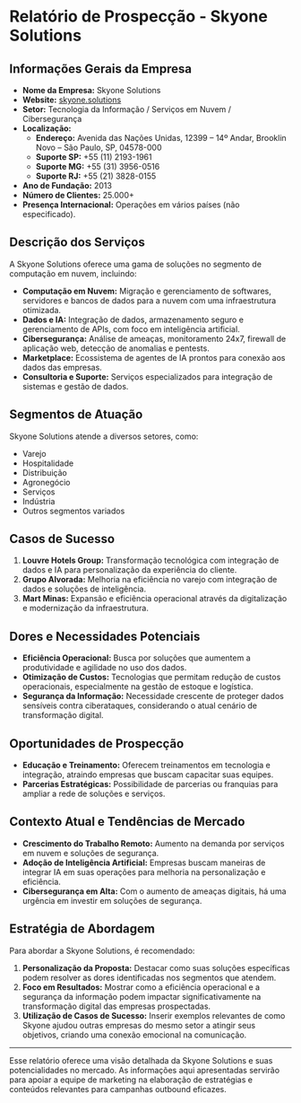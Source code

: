 # Relatório de Prospecção - Skyone Solutions

## Informações Gerais da Empresa
- **Nome da Empresa:** Skyone Solutions
- **Website:** [skyone.solutions](https://skyone.solutions)
- **Setor:** Tecnologia da Informação / Serviços em Nuvem / Cibersegurança
- **Localização:** 
  - **Endereço:** Avenida das Nações Unidas, 12399 – 14º Andar, Brooklin Novo – São Paulo, SP, 04578-000
  - **Suporte SP:** +55 (11) 2193-1961
  - **Suporte MG:** +55 (31) 3956-0516
  - **Suporte RJ:** +55 (21) 3828-0155
- **Ano de Fundação:** 2013
- **Número de Clientes:** 25.000+
- **Presença Internacional:** Operações em vários países (não especificado).

## Descrição dos Serviços
A Skyone Solutions oferece uma gama de soluções no segmento de computação em nuvem, incluindo:
- **Computação em Nuvem:** Migração e gerenciamento de softwares, servidores e bancos de dados para a nuvem com uma infraestrutura otimizada.
- **Dados e IA:** Integração de dados, armazenamento seguro e gerenciamento de APIs, com foco em inteligência artificial.
- **Cibersegurança:** Análise de ameaças, monitoramento 24x7, firewall de aplicação web, detecção de anomalias e pentests.
- **Marketplace:** Ecossistema de agentes de IA prontos para conexão aos dados das empresas.
- **Consultoria e Suporte:** Serviços especializados para integração de sistemas e gestão de dados.

## Segmentos de Atuação
Skyone Solutions atende a diversos setores, como:
- Varejo
- Hospitalidade
- Distribuição
- Agronegócio
- Serviços
- Indústria
- Outros segmentos variados

## Casos de Sucesso
1. **Louvre Hotels Group:** Transformação tecnológica com integração de dados e IA para personalização da experiência do cliente.
2. **Grupo Alvorada:** Melhoria na eficiência no varejo com integração de dados e soluções de inteligência.
3. **Mart Minas:** Expansão e eficiência operacional através da digitalização e modernização da infraestrutura.

## Dores e Necessidades Potenciais
- **Eficiência Operacional:** Busca por soluções que aumentem a produtividade e agilidade no uso dos dados.
- **Otimização de Custos:** Tecnologias que permitam redução de custos operacionais, especialmente na gestão de estoque e logística.
- **Segurança da Informação:** Necessidade crescente de proteger dados sensíveis contra ciberataques, considerando o atual cenário de transformação digital.

## Oportunidades de Prospecção
- **Educação e Treinamento:** Oferecem treinamentos em tecnologia e integração, atraindo empresas que buscam capacitar suas equipes.
- **Parcerias Estratégicas:** Possibilidade de parcerias ou franquias para ampliar a rede de soluções e serviços.

## Contexto Atual e Tendências de Mercado
- **Crescimento do Trabalho Remoto:** Aumento na demanda por serviços em nuvem e soluções de segurança.
- **Adoção de Inteligência Artificial:** Empresas buscam maneiras de integrar IA em suas operações para melhoria na personalização e eficiência.
- **Cibersegurança em Alta:** Com o aumento de ameaças digitais, há uma urgência em investir em soluções de segurança.

## Estratégia de Abordagem
Para abordar a Skyone Solutions, é recomendado:
1. **Personalização da Proposta:** Destacar como suas soluções específicas podem resolver as dores identificadas nos segmentos que atendem.
2. **Foco em Resultados:** Mostrar como a eficiência operacional e a segurança da informação podem impactar significativamente na transformação digital das empresas prospectadas.
3. **Utilização de Casos de Sucesso:** Inserir exemplos relevantes de como Skyone ajudou outras empresas do mesmo setor a atingir seus objetivos, criando uma conexão emocional na comunicação.

---
Esse relatório oferece uma visão detalhada da Skyone Solutions e suas potencialidades no mercado. As informações aqui apresentadas servirão para apoiar a equipe de marketing na elaboração de estratégias e conteúdos relevantes para campanhas outbound eficazes.